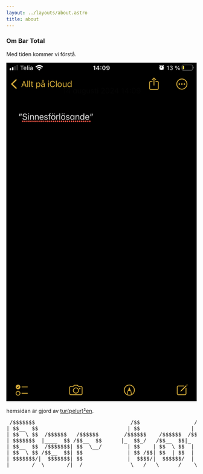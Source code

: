 ```yaml
---
layout: ../layouts/about.astro
title: about
---
```

### **Om Bar Total**

Med tiden kommer vi förstå.

![Arbetsplanen](src/assets/img_5487.png "Arbetsplanen")

hemsidan är gjord av [tur(pelur)²en](https://turpelurpeluren.online).

<pre class="bg-bgColor leading-4">
 /$$$$$$$                              /$$                 /$$               /$$
| $$__  $$                            | $$                | $$              | $$
| $$  \ $$  /$$$$$$   /$$$$$$        /$$$$$$    /$$$$$$  /$$$$$$    /$$$$$$ | $$
| $$$$$$$  |____  $$ /$$__  $$      |_  $$_/   /$$__  $$|_  $$_/   |____  $$| $$
| $$__  $$  /$$$$$$$| $$  \__/        | $$    | $$  \ $$  | $$      /$$$$$$$| $$
| $$  \ $$ /$$__  $$| $$              | $$ /$$| $$  | $$  | $$ /$$ /$$__  $$| $$
| $$$$$$$/|  $$$$$$$| $$              |  $$$$/|  $$$$$$/  |  $$$$/|  $$$$$$$| $$
|_______/  \_______/|__/               \___/   \______/    \___/   \_______/|__/
</pre>